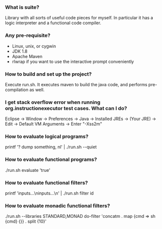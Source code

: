 ### What is suite?

Library with all sorts of useful code pieces for myself. In particular it has a logic interpreter and a functional code compiler.

### Any pre-requisite?

- Linux, unix, or cygwin
- JDK 1.8
- Apache Maven
- rlwrap if you want to use the interactive prompt conveniently

### How to build and set up the project?

Execute run.sh. It executes maven to build the java code, and performs pre-compilation as well.


### I get stack overflow error when running org.instructionexecutor test cases. What can I do?

Eclipse -> Window -> Preferences -> Java -> Installed JREs -> (Your JRE)
-> Edit -> Default VM Arguments -> Enter "-Xss2m"


### How to evaluate logical programs?

printf '? dump something, nl' | ./run.sh --quiet


### How to evaluate functional programs?

./run.sh evaluate 'true'


### How to evaluate functional filters?

printf 'inputs...\ninputs...\n' | ./run.sh filter id


### How to evaluate monadic functional filters?

./run.sh --libraries STANDARD,MONAD do-filter 'concatm . map {cmd => sh {cmd} {}} . split {10}'
